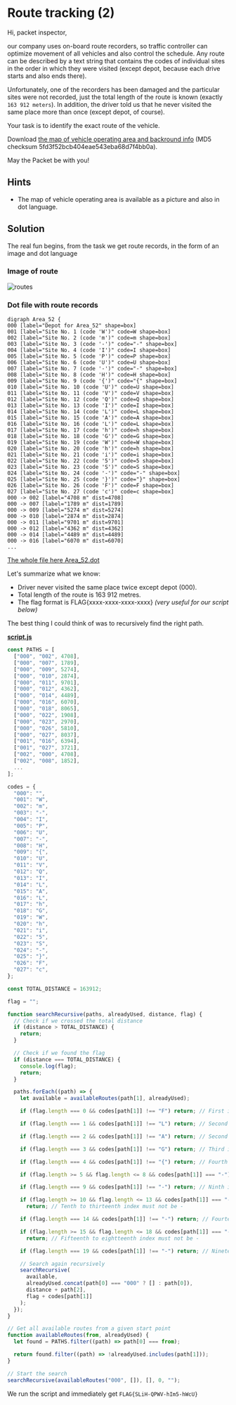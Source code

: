 # Route tracking (2)

Hi, packet inspector,

our company uses on-board route recorders, so traffic controller can optimize movement of all vehicles and also control the schedule. Any route can be described by a text string that contains the codes of individual sites in the order in which they were visited (except depot, because each drive starts and also ends there).

Unfortunately, one of the recorders has been damaged and the particular sites were not recorded, just the total length of the route is known (exactly `163 912 meters`). In addition, the driver told us that he never visited the same place more than once (except depot, of course).

Your task is to identify the exact route of the vehicle.

Download [the map of vehicle operating area and backround info](https://owncloud.cesnet.cz/index.php/s/LKjPzl5QawyisH3) (MD5 checksum 5fd3f52bcb404eae543eba68d7f4bb0a).

May the Packet be with you!

## Hints

- The map of vehicle operating area is available as a picture and also in dot language.

## Solution

The real fun begins, from the task we get route records, in the form of an image and dot language

### Image of route

![routes](Area_52.png)

### Dot file with route records

    digraph Area_52 {
    000 [label="Depot for Area_52" shape=box]
    001 [label="Site No. 1 (code 'W')" code=W shape=box]
    002 [label="Site No. 2 (code 'm')" code=m shape=box]
    003 [label="Site No. 3 (code '-')" code="-" shape=box]
    004 [label="Site No. 4 (code 'I')" code=I shape=box]
    005 [label="Site No. 5 (code 'P')" code=P shape=box]
    006 [label="Site No. 6 (code 'U')" code=U shape=box]
    007 [label="Site No. 7 (code '-')" code="-" shape=box]
    008 [label="Site No. 8 (code 'H')" code=H shape=box]
    009 [label="Site No. 9 (code '{')" code="{" shape=box]
    010 [label="Site No. 10 (code 'U')" code=U shape=box]
    011 [label="Site No. 11 (code 'V')" code=V shape=box]
    012 [label="Site No. 12 (code 'Q')" code=Q shape=box]
    013 [label="Site No. 13 (code 'I')" code=I shape=box]
    014 [label="Site No. 14 (code 'L')" code=L shape=box]
    015 [label="Site No. 15 (code 'A')" code=A shape=box]
    016 [label="Site No. 16 (code 'L')" code=L shape=box]
    017 [label="Site No. 17 (code 'h')" code=h shape=box]
    018 [label="Site No. 18 (code 'G')" code=G shape=box]
    019 [label="Site No. 19 (code 'W')" code=W shape=box]
    020 [label="Site No. 20 (code 'h')" code=h shape=box]
    021 [label="Site No. 21 (code 'i')" code=i shape=box]
    022 [label="Site No. 22 (code '5')" code=5 shape=box]
    023 [label="Site No. 23 (code 'S')" code=S shape=box]
    024 [label="Site No. 24 (code '-')" code="-" shape=box]
    025 [label="Site No. 25 (code '}')" code="}" shape=box]
    026 [label="Site No. 26 (code 'F')" code=F shape=box]
    027 [label="Site No. 27 (code 'c')" code=c shape=box]
    000 -> 002 [label="4708 m" dist=4708]
    000 -> 007 [label="1789 m" dist=1789]
    000 -> 009 [label="5274 m" dist=5274]
    000 -> 010 [label="2874 m" dist=2874]
    000 -> 011 [label="9701 m" dist=9701]
    000 -> 012 [label="4362 m" dist=4362]
    000 -> 014 [label="4489 m" dist=4489]
    000 -> 016 [label="6070 m" dist=6070]
    ...

[The whole file here Area_52.dot](Area_52.dot)

Let's summarize what we know:

- Driver never visited the same place twice except depot (000).
- Total length of the route is 163 912 metres.
- The flag format is FLAG{xxxx-xxxx-xxxx-xxxx} _(very useful for our script below)_

The best thing I could think of was to recursively find the right path.

**[script.js](script.js)**

```js
const PATHS = [
  ["000", "002", 4708],
  ["000", "007", 1789],
  ["000", "009", 5274],
  ["000", "010", 2874],
  ["000", "011", 9701],
  ["000", "012", 4362],
  ["000", "014", 4489],
  ["000", "016", 6070],
  ["000", "018", 8065],
  ["000", "022", 1908],
  ["000", "023", 2970],
  ["000", "026", 5810],
  ["000", "027", 8037],
  ["001", "016", 6394],
  ["001", "027", 3721],
  ["002", "000", 4708],
  ["002", "008", 1852],
  ...
];

codes = {
  "000": "",
  "001": "W",
  "002": "m",
  "003": "-",
  "004": "I",
  "005": "P",
  "006": "U",
  "007": "-",
  "008": "H",
  "009": "{",
  "010": "U",
  "011": "V",
  "012": "Q",
  "013": "I",
  "014": "L",
  "015": "A",
  "016": "L",
  "017": "h",
  "018": "G",
  "019": "W",
  "020": "h",
  "021": "i",
  "022": "5",
  "023": "S",
  "024": "-",
  "025": "}",
  "026": "F",
  "027": "c",
};

const TOTAL_DISTANCE = 163912;

flag = "";

function searchRecursive(paths, alreadyUsed, distance, flag) {
  // Check if we crossed the total distance
  if (distance > TOTAL_DISTANCE) {
    return;
  }

  // Check if we found the flag
  if (distance === TOTAL_DISTANCE) {
    console.log(flag);
    return;
  }

  paths.forEach((path) => {
    let available = availableRoutes(path[1], alreadyUsed);

    if (flag.length === 0 && codes[path[1]] !== "F") return; // First index must be F

    if (flag.length === 1 && codes[path[1]] !== "L") return; // Second index must be L

    if (flag.length === 2 && codes[path[1]] !== "A") return; // Second index must be A

    if (flag.length === 3 && codes[path[1]] !== "G") return; // Third index must be G

    if (flag.length === 4 && codes[path[1]] !== "{") return; // Fourth index must be {

    if (flag.length >= 5 && flag.length <= 8 && codes[path[1]] === "-") return; // Fifth to eighth index must not be -

    if (flag.length === 9 && codes[path[1]] !== "-") return; // Ninth index must be -

    if (flag.length >= 10 && flag.length <= 13 && codes[path[1]] === "-")
      return; // Tenth to thirteenth index must not be -

    if (flag.length === 14 && codes[path[1]] !== "-") return; // Fourteenth index must be -

    if (flag.length >= 15 && flag.length <= 18 && codes[path[1]] === "-")
      return; // Fifteenth to eightteenth index must not be -

    if (flag.length === 19 && codes[path[1]] !== "-") return; // Nineteenth index must be -

    // Search again recursively
    searchRecursive(
      available,
      alreadyUsed.concat(path[0] === "000" ? [] : path[0]),
      distance + path[2],
      flag + codes[path[1]]
    );
  });
}

// Get all available routes from a given start point
function availableRoutes(from, alreadyUsed) {
  let found = PATHS.filter((path) => path[0] === from);

  return found.filter((path) => !alreadyUsed.includes(path[1]));
}

// Start the search
searchRecursive(availableRoutes("000", []), [], 0, "");
```

We run the script and immediately get `FLAG{SLiH-QPWV-hIm5-hWcU}`
